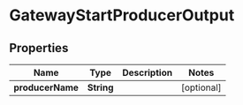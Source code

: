 

# GatewayStartProducerOutput


## Properties

Name | Type | Description | Notes
------------ | ------------- | ------------- | -------------
**producerName** | **String** |  |  [optional]



